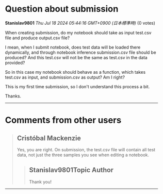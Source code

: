 # Question about submission

**Stanislav9801** *Thu Jul 18 2024 05:44:16 GMT+0900 (日本標準時)* (0 votes)

When creating submission, do my notebook should take as input test.csv file and produce output.csv file?

I mean, when I submit notebook, does test data will be loaded there dynamically, and through notebook inference submission.csv file should be produced? And this test.csv will not be the same as test.csv in the data provided?

So in this case my notebook should behave as a function, which takes test.csv as input, and submission.csv as output? Am I right?

This is my first time submission, so I don't understand this process a bit.

Thanks.



---

 # Comments from other users

> ## Cristóbal Mackenzie
> 
> Yes, you are right. On submission, the test.csv file will contain all test data, not just the three samples you see when editing a notebook.
> 
> 
> 
> > ## Stanislav9801Topic Author
> > 
> > Thank you!
> > 
> > 
> > 


---


